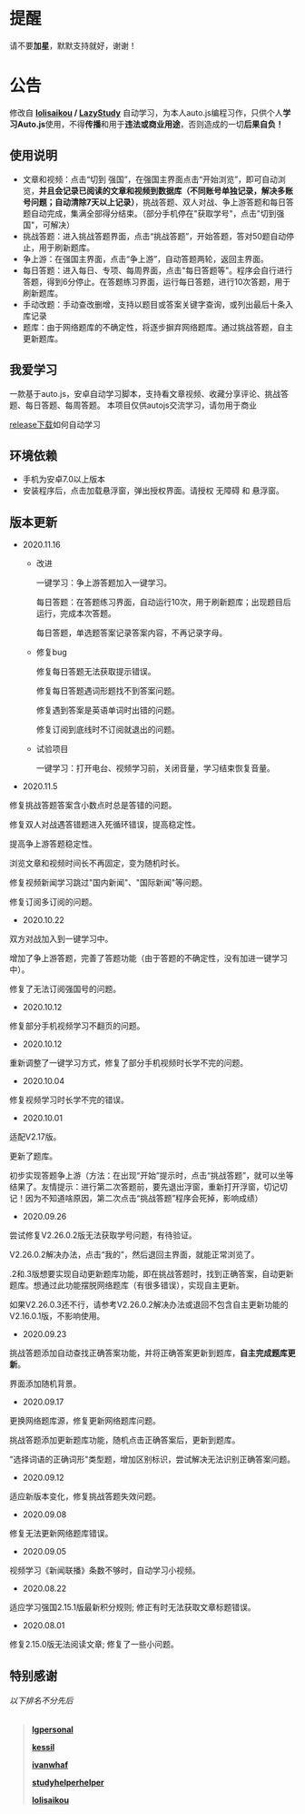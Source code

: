 # 提醒

请不要**加星**，默默支持就好，谢谢！

# 公告

修改自 **[lolisaikou](https://github.com/lolisaikou) / [LazyStudy](https://github.com/lolisaikou/LazyStudy)** 自动学习，为本人auto.js编程习作，只供个人**学习Auto.js**使用，不得**传播**和用于**违法或商业用途**，否则造成的一切**后果自负！**

## 使用说明

- 文章和视频：点击“切到 强国”，在强国主界面点击“开始浏览”，即可自动浏览，**并且会记录已阅读的文章和视频到数据库（不同账号单独记录，解决多账号问题；自动清除7天以上记录）**，挑战答题、双人对战、争上游答题和每日答题自动完成，集满全部得分结束。（部分手机停在"获取学号"，点击"切到强国"，可解决）
- 挑战答题：进入挑战答题界面，点击“挑战答题”，开始答题，答对50题自动停止，用于刷新题库。
- 争上游：在强国主界面，点击“争上游”，自动答题两轮，返回主界面。
- 每日答题：进入每日、专项、每周界面，点击"每日答题等"。程序会自行进行答题，得到6分停止。在答题练习界面，运行每日答题，进行10次答题，用于刷新题库。
- 手动改题：手动查改删增，支持以题目或答案关键字查询，或列出最后十条入库记录
- 题库：由于网络题库的不确定性，将逐步摒弃网络题库。通过挑战答题，自主更新题库。

## 我爱学习

一款基于auto.js，安卓自动学习脚本，支持看文章视频、收藏分享评论、挑战答题、每日答题、每周答题。
本项目仅供autojs交流学习，请勿用于商业

[release下载](https://github.com/james-bond-007/lovexuexi/releases/)如何自动学习

##  环境依赖

- 手机为安卓7.0以上版本
- 安装程序后，点击加载悬浮窗，弹出授权界面。请授权 无障碍 和 悬浮窗。

## 版本更新

- 2020.11.16

  - 改进
  
    一键学习：争上游答题加入一键学习。
  
    每日答题：在答题练习界面，自动运行10次，用于刷新题库；出现题目后运行，完成本次答题。
  
    每日答题，单选题答案记录答案内容，不再记录字母。

  - 修复bug

    修复每日答题无法获取提示错误。

    修复每日答题遇词形题找不到答案问题。
    
    修复遇到答案是英语单词时出错的问题。
    
    修复订阅到底线时不订阅就退出的问题。
    
  - 试验项目

    一键学习：打开电台、视频学习前，关闭音量，学习结束恢复音量。  

- 2020.11.5

修复挑战答题答案含小数点时总是答错的问题。

修复双人对战遇答错题进入死循环错误，提高稳定性。

提高争上游答题稳定性。

浏览文章和视频时间长不再固定，变为随机时长。

修复视频新闻学习跳过"国内新闻"、"国际新闻"等问题。

修复订阅多订阅的问题。

- 2020.10.22

双方对战加入到一键学习中。

增加了争上游答题，完善了答题功能（由于答题的不确定性，没有加进一键学习中）。

修复了无法订阅强国号的问题。

- 2020.10.12

修复部分手机视频学习不翻页的问题。

- 2020.10.12

重新调整了一键学习方式，修复了部分手机视频时长学不完的问题。

- 2020.10.04

修复视频学习时长学不完的错误。

- 2020.10.01

适配V2.17版。

更新了题库。

初步实现答题争上游（方法：在出现“开始”提示时，点击“挑战答题”，就可以坐等结果了。友情提示：进行第二次答题前，要先退出浮窗，重新打开浮窗，切记切记！因为不知道啥原因，第二次点击“挑战答题”程序会死掉，影响成绩）

- 2020.09.26

尝试修复V2.26.0.2版无法获取学号问题，有待验证。

V2.26.0.2解决办法，点击“我的”，然后退回主界面，就能正常浏览了。

.2和.3版想要实现自动更新题库功能，即在挑战答题时，找到正确答案，自动更新题库。想通过此功能摆脱网络题库（有很多错误），实现自主更新。

如果V2.26.0.3还不行，请参考V2.26.0.2解决办法或退回不包含自主更新功能的V2.16.0.1版，不影响使用。

- 2020.09.23

挑战答题添加自动查找正确答案功能，并将正确答案更新到题库，**自主完成题库更新**。

界面添加随机背景。

- 2020.09.17

更换网络题库源，修复更新网络题库问题。

挑战答题添加更新题库功能，随机点击正确答案后，更新到题库。

"选择词语的正确词形"类型题，增加区别标识，尝试解决无法识别正确答案问题。

- 2020.09.12

适应新版本变化，修复挑战答题失效问题。

- 2020.09.08

修复无法更新网络题库错误。

- 2020.09.05

视频学习《新闻联播》条数不够时，自动学习小视频。

- 2020.08.22

适应学习强国2.15.1版最新积分规则;
修正有时无法获取文章标题错误。

- 2020.08.01

修复2.15.0版无法阅读文章;
修复了一些小问题。


## **特别感谢**

###### 以下排名不分先后

> [**lgpersonal**](https://github.com/lgpersonal/)
>
> [**kessil**](https://github.com/kessil/AutoXue)
>
> [**ivanwhaf**](https://github.com/ivanwhaf/xxqg-helper)
>
> [**studyhelperhelper**](https://github.com/studyhelperhelper/studyhelper)
>
> [**lolisaikou**](https://github.com/lolisaikou)

